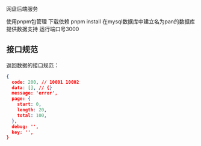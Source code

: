 网盘后端服务

使用pnpm包管理
下载依赖
pnpm install
在mysql数据库中建立名为pan的数据库提供数据支持
运行端口号3000
## 接口规范
返回数据的接口规范：

```json
{
  code: 200, // 10001 10002
  data: [], // {}
  message: 'error',
  page: {
    start: 0,
    length: 20,
    total: 100,
  },
  debug: '',
  key: '',
}
```


